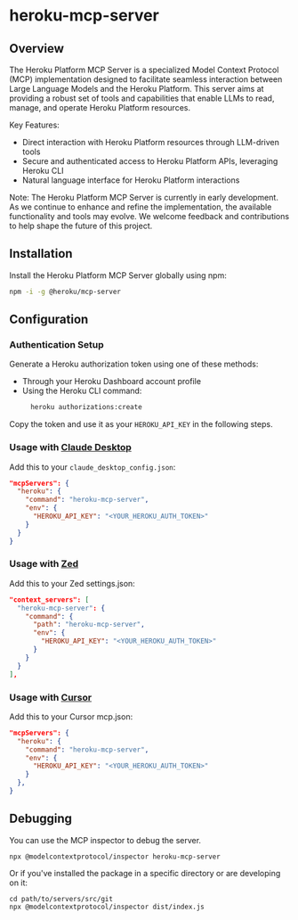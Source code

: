 # heroku-mcp-server

## Overview

The Heroku Platform MCP Server is a specialized Model Context Protocol (MCP) implementation designed to facilitate
seamless interaction between Large Language Models and the Heroku Platform. This server aims at providing a robust set
of tools and capabilities that enable LLMs to read, manage, and operate Heroku Platform resources.

Key Features:

- Direct interaction with Heroku Platform resources through LLM-driven tools
- Secure and authenticated access to Heroku Platform APIs, leveraging Heroku CLI
- Natural language interface for Heroku Platform interactions

Note: The Heroku Platform MCP Server is currently in early development. As we continue to enhance and refine the
implementation, the available functionality and tools may evolve. We welcome feedback and contributions to help shape
the future of this project.

## Installation

Install the Heroku Platform MCP Server globally using npm:

```sh
npm -i -g @heroku/mcp-server
```

## Configuration

### Authentication Setup

Generate a Heroku authorization token using one of these methods:

- Through your Heroku Dashboard account profile
- Using the Heroku CLI command:
  ```sh
    heroku authorizations:create
  ```

Copy the token and use it as your `HEROKU_API_KEY` in the following steps.

### Usage with [Claude Desktop](https://claude.ai/download)

Add this to your `claude_desktop_config.json`:

```json
"mcpServers": {
  "heroku": {
    "command": "heroku-mcp-server",
    "env": {
      "HEROKU_API_KEY": "<YOUR_HEROKU_AUTH_TOKEN>"
    }
  }
}
```

### Usage with [Zed](https://github.com/zed-industries/zed)

Add this to your Zed settings.json:

```json
"context_servers": [
  "heroku-mcp-server": {
    "command": {
      "path": "heroku-mcp-server",
      "env": {
        "HEROKU_API_KEY": "<YOUR_HEROKU_AUTH_TOKEN>"
      }
    }
  }
],
```

### Usage with [Cursor](https://www.cursor.com/)

Add this to your Cursor mcp.json:

```json
"mcpServers": {
  "heroku": {
    "command": "heroku-mcp-server",
    "env": {
      "HEROKU_API_KEY": "<YOUR_HEROKU_AUTH_TOKEN>"
    }
  },
}
```

## Debugging

You can use the MCP inspector to debug the server.

```
npx @modelcontextprotocol/inspector heroku-mcp-server
```

Or if you've installed the package in a specific directory or are developing on it:

```
cd path/to/servers/src/git
npx @modelcontextprotocol/inspector dist/index.js
```
